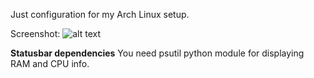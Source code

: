 Just configuration for my Arch Linux setup.

Screenshot:
![alt text](https://i.imgur.com/BMsgaRA.png)

**Statusbar dependencies**
You need psutil python module for displaying RAM and CPU info.
